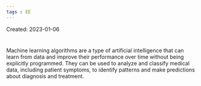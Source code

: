 ```yaml
---
tags : EE
---
```

Created: 2023-01-06

# 
Machine learning algorithms are a type of artificial intelligence that can learn from data and improve their performance over time without being explicitly programmed. They can be used to analyze and classify medical data, including patient symptoms, to identify patterns and make predictions about diagnosis and treatment.